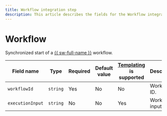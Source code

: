 ```yaml
---
title: Workflow integration step
description: This article describes the fields for the Workflow integration step.
---
```


# Workflow

Synchronized start of a [{{ sw-full-name }}](../../../index.md) workflow.

Field name | Type | Required | Default value | [Templating](../../templating.md) is supported | Description
--- | --- |--- | --- | --- | ---
`workflowId`| `string` | Yes | No | No | Workflow ID.
`executionInput `| `string` | No | No | Yes | Workflow input data.

